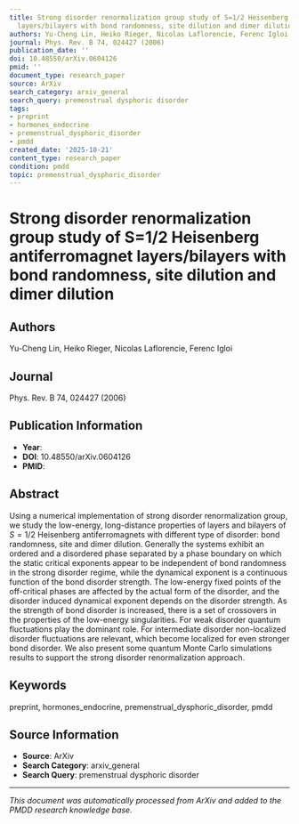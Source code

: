 ```yaml
---
title: Strong disorder renormalization group study of S=1/2 Heisenberg antiferromagnet
  layers/bilayers with bond randomness, site dilution and dimer dilution
authors: Yu-Cheng Lin, Heiko Rieger, Nicolas Laflorencie, Ferenc Igloi
journal: Phys. Rev. B 74, 024427 (2006)
publication_date: ''
doi: 10.48550/arXiv.0604126
pmid: ''
document_type: research_paper
source: ArXiv
search_category: arxiv_general
search_query: premenstrual dysphoric disorder
tags:
- preprint
- hormones_endocrine
- premenstrual_dysphoric_disorder
- pmdd
created_date: '2025-10-21'
content_type: research_paper
condition: pmdd
topic: premenstrual_dysphoric_disorder
---
```


# Strong disorder renormalization group study of S=1/2 Heisenberg antiferromagnet layers/bilayers with bond randomness, site dilution and dimer dilution

## Authors
Yu-Cheng Lin, Heiko Rieger, Nicolas Laflorencie, Ferenc Igloi

## Journal
Phys. Rev. B 74, 024427 (2006)

## Publication Information
- **Year**: 
- **DOI**: 10.48550/arXiv.0604126
- **PMID**: 

## Abstract
Using a numerical implementation of strong disorder renormalization group, we study the low-energy, long-distance properties of layers and bilayers of $S = 1/2$ Heisenberg antiferromagnets with different type of disorder: bond randomness, site and dimer dilution. Generally the systems exhibit an ordered and a disordered phase separated by a phase boundary on which the static critical exponents appear to be independent of bond randomness in the strong disorder regime, while the dynamical exponent is a continuous function of the bond disorder strength. The low-energy fixed points of the off-critical phases are affected by the actual form of the disorder, and the disorder induced dynamical exponent depends on the disorder strength. As the strength of bond disorder is increased, there is a set of crossovers in the properties of the low-energy singularities. For weak disorder quantum fluctuations play the dominant role. For intermediate disorder non-localized disorder fluctuations are relevant, which become localized for even stronger bond disorder. We also present some quantum Monte Carlo simulations results to support the strong disorder renormalization approach.

## Keywords
preprint, hormones_endocrine, premenstrual_dysphoric_disorder, pmdd

## Source Information
- **Source**: ArXiv
- **Search Category**: arxiv_general
- **Search Query**: premenstrual dysphoric disorder

---
*This document was automatically processed from ArXiv and added to the PMDD research knowledge base.*
